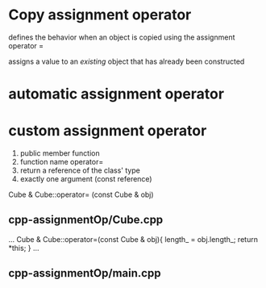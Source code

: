 # Copy assignment operator
defines the behavior when an object is copied using the assignment operator =

assigns a value to an *existing* object that has already been constructed

# automatic assignment operator

# custom assignment operator
1. public member function
2. function name operator=
3. return a reference of the class' type
4. exactly one argument (const reference)

Cube & Cube::operator= (const Cube & obj)

## cpp-assignmentOp/Cube.cpp
...
Cube & Cube::operator=(const Cube & obj){
    length_ = obj.length_;
    return *this;
}
...
## cpp-assignmentOp/main.cpp

